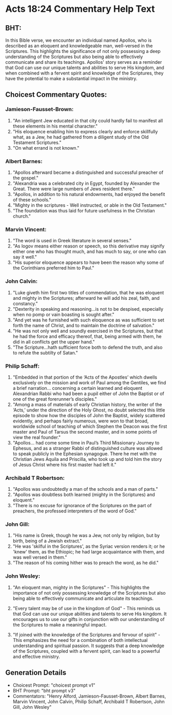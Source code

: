 # Acts 18:24 Commentary Help Text

## BHT:
In this Bible verse, we encounter an individual named Apollos, who is described as an eloquent and knowledgeable man, well-versed in the Scriptures. This highlights the significance of not only possessing a deep understanding of the Scriptures but also being able to effectively communicate and share its teachings. Apollos' story serves as a reminder that God can use our unique talents and abilities to serve His kingdom, and when combined with a fervent spirit and knowledge of the Scriptures, they have the potential to make a substantial impact in the ministry.

## Choicest Commentary Quotes:
### Jamieson-Fausset-Brown:
1. "An intelligent Jew educated in that city could hardly fail to manifest all these elements in his mental character."
2. "His eloquence enabling him to express clearly and enforce skillfully what, as a Jew, he had gathered from a diligent study of the Old Testament Scriptures."
3. "On what errand is not known."

### Albert Barnes:
1. "Apollos afterward became a distinguished and successful preacher of the gospel." 
2. "Alexandria was a celebrated city in Egypt, founded by Alexander the Great. There were large numbers of Jews resident there."
3. "Apollos, in addition to his natural endowments, had enjoyed the benefit of these schools."
4. "Mighty in the scriptures - Well instructed, or able in the Old Testament."
5. "The foundation was thus laid for future usefulness in the Christian church."

### Marvin Vincent:
1. "The word is used in Greek literature in several senses."
2. "As logov means either reason or speech, so this derivative may signify either one who has thought much, and has much to say, or one who can say it well."
3. "His superior eloquence appears to have been the reason why some of the Corinthians preferred him to Paul."

### John Calvin:
1. "Luke giveth him first two titles of commendation, that he was eloquent and mighty in the Scriptures; afterward he will add his zeal, faith, and constancy."
2. "Dexterity in speaking and reasoning...is not to be despised, especially when no pomp or vain boasting is sought after."
3. "And yet was he furnished with such eloquence as was sufficient to set forth the name of Christ, and to maintain the doctrine of salvation."
4. "He was not only well and soundly exercised in the Scriptures, but that he had the force and efficacy thereof, that, being armed with them, he did in all conflicts get the upper hand."
5. "The Scripture...hath sufficient force both to defend the truth, and also to refute the subtilty of Satan."

### Philip Schaff:
1. "Embedded in that portion of the ‘Acts of the Apostles’ which dwells exclusively on the mission and work of Paul among the Gentiles, we find a brief narration... concerning a certain learned and eloquent Alexandrian Rabbi who had been a pupil either of John the Baptist or of one of the great forerunner’s disciples."
2. "Among a mass of materials of early Christian history, the writer of the ‘Acts,’ under the direction of the Holy Ghost, no doubt selected this little episode to show how the disciples of John the Baptist, widely scattered evidently, and perhaps fairly numerous, were won to that broad, worldwide school of teaching of which Stephen the Deacon was the first master and Paul of Tarsus the second master, and in some points of view the real founder."
3. "Apollos... had come some time in Paul’s Third Missionary Journey to Ephesus, and as a stranger Rabbi of distinguished culture was allowed to speak publicly in the Ephesian synagogue. There he met with the Christian Jews Aquila and Priscilla, who took up and told him the story of Jesus Christ where his first master had left it."

### Archibald T Robertson:
1. "Apollos was undoubtedly a man of the schools and a man of parts." 
2. "Apollos was doubtless both learned (mighty in the Scriptures) and eloquent." 
3. "There is no excuse for ignorance of the Scriptures on the part of preachers, the professed interpreters of the word of God."

### John Gill:
1. "His name is Greek, though he was a Jew, not only by religion, but by birth, being of a Jewish extract."
2. "He was 'skilful in the Scriptures', as the Syriac version renders it; or he 'knew' them, as the Ethiopic; he had large acquaintance with them, and was well versed in them."
3. "The reason of his coming hither was to preach the word, as he did."

### John Wesley:
1. "An eloquent man, mighty in the Scriptures" - This highlights the importance of not only possessing knowledge of the Scriptures but also being able to effectively communicate and articulate its teachings. 

2. "Every talent may be of use in the kingdom of God" - This reminds us that God can use our unique abilities and talents to serve His kingdom. It encourages us to use our gifts in conjunction with our understanding of the Scriptures to make a meaningful impact. 

3. "If joined with the knowledge of the Scriptures and fervour of spirit" - This emphasizes the need for a combination of both intellectual understanding and spiritual passion. It suggests that a deep knowledge of the Scriptures, coupled with a fervent spirit, can lead to a powerful and effective ministry.


## Generation Details
- Choicest Prompt: "choicest prompt v1"
- BHT Prompt: "bht prompt v3"
- Commentators: "Henry Alford, Jamieson-Fausset-Brown, Albert Barnes, Marvin Vincent, John Calvin, Philip Schaff, Archibald T Robertson, John Gill, John Wesley"
